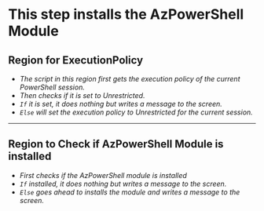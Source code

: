 # This step installs the AzPowerShell Module

## Region for ExecutionPolicy

- *The script in this region first gets the execution policy of the current PowerShell session.*
- *Then checks if it is set to Unrestricted.*
- *`If` it is set, it does nothing but writes a message to the screen.*
- *`Else` will set the execution policy to Unrestricted for the current session.*

---

## Region to Check if AzPowerShell Module is installed

- *First checks if the AzPowerShell module is installed*
- *`If` installed, it does nothing but writes a message to the screen.*
- *`Else` goes ahead to installs the module and writes a message to the screen.*
